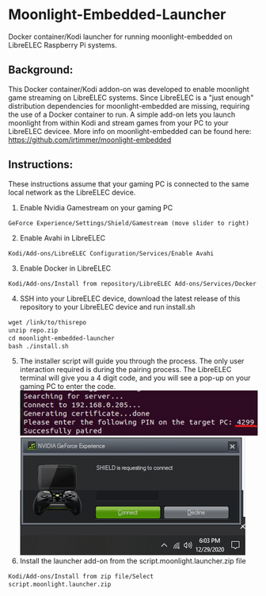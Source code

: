 # Moonlight-Embedded-Launcher
Docker container/Kodi launcher for running moonlight-embedded on LibreELEC Raspberry Pi systems.

## Background:
This Docker container/Kodi addon-on was developed to enable moonlight game streaming on LibreELEC systems.  Since LibreELEC is a "just enough" distribution dependencies for moonlight-embedded are missing, requiring the use of a Docker container to run.  A simple add-on lets you launch moonlight from within Kodi and stream games from your PC to your LibreELEC devicee.
More info on moonlight-embedded can be found here:
https://github.com/irtimmer/moonlight-embedded

## Instructions:
These instructions assume that your gaming PC  is connected to the same local network as the LibreELEC device.
1. Enable Nvidia Gamestream on your gaming PC
```
GeForce Experience/Settings/Shield/Gamestream (move slider to right)
```
2. Enable Avahi in LibreELEC
```
Kodi/Add-ons/LibreELEC Configuration/Services/Enable Avahi
```
3. Enable Docker in LibreELEC
```
Kodi/Add-ons/Install from repository/LibreELEC Add-ons/Services/Docker
```
4. SSH into your LibreELEC device, download the latest release of this repository to your LibreELEC device and run install.sh
```
wget /link/to/thisrepo
unzip repo.zip
cd moonlight-embedded-launcher
bash ./install.sh
```
5. The installer script will guide you through the process. The only user interaction required is during the pairing process. The LibreELEC terminal will give you a 4 digit code, and you will see a pop-up on your gaming PC to enter the code.
![LibreELEC terminal code](libreelec_code.png)
![Gamestream host pop-up](gamestream_prompt.png)
6. Install the launcher add-on from the script.moonlight.launcher.zip file
```
Kodi/Add-ons/Install from zip file/Select script.moonlight.launcher.zip
```
